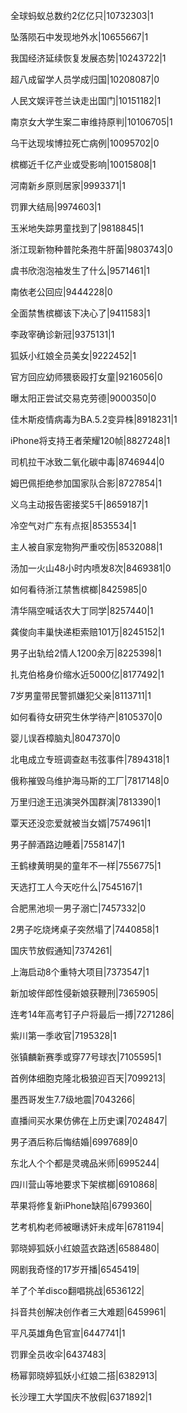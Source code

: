 全球蚂蚁总数约2亿亿只|10732303|1

坠落陨石中发现地外水|10655667|1

我国经济延续恢复发展态势|10243722|1

超八成留学人员学成归国|10208087|0

人民文娱评苍兰诀走出国门|10151182|1

南京女大学生案二审维持原判|10106705|1

乌干达现埃博拉死亡病例|10095702|0

槟榔近千亿产业或受影响|10015808|1

河南新乡原则居家|9993371|1

罚罪大结局|9974603|1

玉米地失踪男童找到了|9818845|1

浙江现新物种普陀条孢牛肝菌|9803743|0

虞书欣泡泡袖发生了什么|9571461|1

南依老公回应|9444228|0

全面禁售槟榔该下决心了|9411583|1

李政宰确诊新冠|9375131|1

狐妖小红娘全员美女|9222452|1

官方回应幼师猥亵殴打女童|9216056|0

曝太阳正尝试交易克劳德|9000350|0

佳木斯疫情病毒为BA.5.2变异株|8918231|1

iPhone将支持王者荣耀120帧|8827248|1

司机拉干冰致二氧化碳中毒|8746944|0

姆巴佩拒绝参加国家队合影|8727854|1

义乌主动报告密接奖5千|8659187|1

冷空气对广东有点抠|8535534|1

主人被自家宠物狗严重咬伤|8532088|1

汤加一火山48小时内喷发8次|8469381|0

如何看待浙江禁售槟榔|8425985|0

清华隔空喊话农大丁同学|8257440|1

龚俊向丰巢快递柜索赔101万|8245152|1

男子出轨给2情人1200余万|8225398|1

扎克伯格身价缩水近5000亿|8177492|1

7岁男童带民警抓嫌犯父亲|8113711|1

如何看待女研究生休学待产|8105370|0

婴儿误吞樟脑丸|8047370|0

北电成立专班调查赵韦弦事件|7894318|1

俄称摧毁乌维护海马斯的工厂|7817148|0

万里归途王迅演哭外国群演|7813390|1

覃天还没恋爱就被当女婿|7574961|1

男子醉酒路边睡着|7558147|1

王鹤棣黄明昊的童年不一样|7556775|1

天选打工人今天吃什么|7545167|1

合肥黑池坝一男子溺亡|7457332|0

2男子吃烧烤桌子突然塌了|7440858|1

国庆节放假通知|7374261|

上海启动8个重特大项目|7373547|1

新加坡伴郎性侵新娘获鞭刑|7365905|

连考14年高考钉子户将最后一搏|7271286|

紫川第一季收官|7195328|1

张镇麟新赛季或穿77号球衣|7105595|1

首例体细胞克隆北极狼迎百天|7099213|

墨西哥发生7.7级地震|7043266|

直播间买水果仿佛在上历史课|7024847|

男子酒后称后悔结婚|6997689|0

东北人个个都是灵魂品米师|6995244|

四川营山等地要求下架槟榔|6910868|

苹果将修复新iPhone缺陷|6799360|

艺考机构老师被曝诱奸未成年|6781194|

郭晓婷狐妖小红娘蓝衣路透|6588480|

网剧我奇怪的17岁开播|6545419|

羊了个羊disco翻唱挑战|6536122|

抖音共创解决创作者三大难题|6459961|

平凡英雄角色官宣|6447741|1

罚罪全员收伞|6437483|

杨幂郭晓婷狐妖小红娘二搭|6382913|

长沙理工大学国庆不放假|6371892|1

